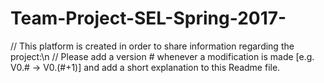 # Team-Project-SEL-Spring-2017-

// This platform is created in order to share information regarding the project:\n
// Please add a version # whenever a modification is made [e.g. V0.# -> V0.(#+1)] and add a short explanation to this Readme file.
